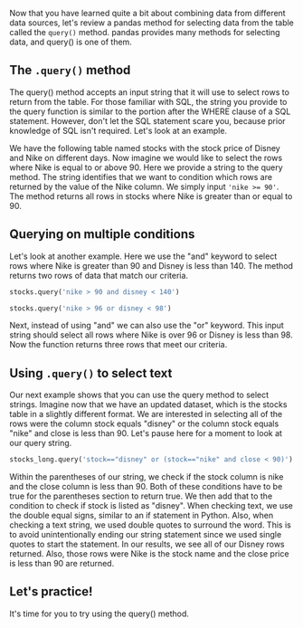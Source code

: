 Now that you have learned quite a bit about combining data from different data sources, let's review a pandas method for selecting data from the table called the `query()` method. pandas provides many methods for selecting data, and query() is one of them.
## The `.query()` method
The query() method accepts an input string that it will use to select rows to return from the table. For those familiar with SQL, the string you provide to the query function is similar to the portion after the WHERE clause of a SQL statement. However, don't let the SQL statement scare you, because prior knowledge of SQL isn't required. Let's look at an example.

We have the following table named stocks with the stock price of Disney and Nike on different days. Now imagine we would like to select the rows where Nike is equal to or above 90. Here we provide a string to the query method. The string identifies that we want to condition which rows are returned by the value of the Nike column. We simply input `'nike >= 90'`. The method returns all rows in stocks where Nike is greater than or equal to 90.
## Querying on multiple conditions
Let's look at another example. Here we use the "and" keyword to select rows where Nike is greater than 90 and Disney is less than 140. The method returns two rows of data that match our criteria. 
```Python
stocks.query('nike > 90 and disney < 140')

stocks.query('nike > 96 or disney < 98')
```
Next, instead of using "and" we can also use the "or" keyword. This input string should select all rows where Nike is over 96 or Disney is less than 98. Now the function returns three rows that meet our criteria.
## Using `.query()` to select text
Our next example shows that you can use the query method to select strings. Imagine now that we have an updated dataset, which is the stocks table in a slightly different format. We are interested in selecting all of the rows were the column stock equals "disney" or the column stock equals "nike" and close is less than 90. Let's pause here for a moment to look at our query string. 
```Python
stocks_long.query('stock=="disney" or (stock=="nike" and close < 90)')
```
Within the parentheses of our string, we check if the stock column is nike and the close column is less than 90. Both of these conditions have to be true for the parentheses section to return true. We then add that to the condition to check if stock is listed as "disney". When checking text, we use the double equal signs, similar to an if statement in Python. Also, when checking a text string, we used double quotes to surround the word. This is to avoid unintentionally ending our string statement since we used single quotes to start the statement. In our results, we see all of our Disney rows returned. Also, those rows were Nike is the stock name and the close price is less than 90 are returned.
## Let's practice!
It's time for you to try using the query() method.